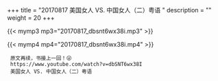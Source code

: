 +++
title = "20170817  美国女人 VS. 中国女人（二）粤语 "
description = ""
weight = 20
+++

{{< mymp3 mp3="20170817_dbsnt6wx38i.mp3" >}}

{{< mymp4 mp4="20170817_dbsnt6wx38i.mp4" >}}

     原文再续，书接上一回！😜 
     https://www.youtube.com/watch?v=dbSNT6wx38I 
     美国女人 VS. 中国女人（二）粤语 
